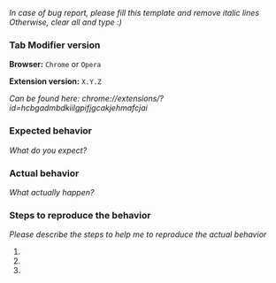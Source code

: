 _In case of bug report, please fill this template and remove italic lines_
_Otherwise, clear all and type :)_

### Tab Modifier version

**Browser:** `Chrome` or `Opera`

**Extension version:** `X.Y.Z`

_Can be found here: chrome://extensions/?id=hcbgadmbdkiilgpifjgcakjehmafcjai_

### Expected behavior

_What do you expect?_

### Actual behavior

_What actually happen?_

### Steps to reproduce the behavior

_Please describe the steps to help me to reproduce the actual behavior_

1.
2.
3.
